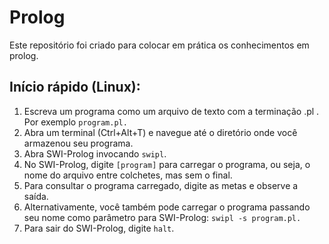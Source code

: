 # Prolog

Este repositório foi criado para colocar em prática os conhecimentos em prolog.

## Início rápido (Linux):

1. Escreva um programa como um arquivo de texto com a terminação .pl . Por exemplo `program.pl.`
2. Abra um terminal (Ctrl+Alt+T) e navegue até o diretório onde você armazenou seu programa.
3. Abra SWI-Prolog invocando `swipl`.
4. No SWI-Prolog, digite `[program]` para carregar o programa, ou seja, o nome do arquivo entre colchetes, mas sem o final.
5. Para consultar o programa carregado, digite as metas e observe a saída.
6. Alternativamente, você também pode carregar o programa passando seu nome como parâmetro para SWI-Prolog: `swipl -s program.pl.`
7. Para sair do SWI-Prolog, digite `halt`.

